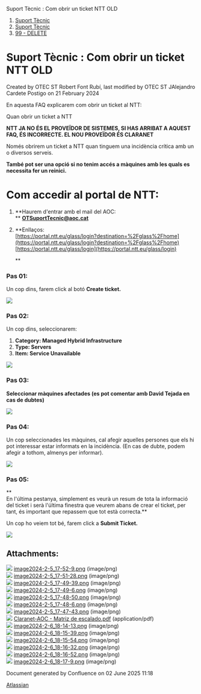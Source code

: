 Suport Tècnic : Com obrir un ticket NTT OLD  

1.  [Suport Tècnic](index.md)
2.  [Suport Tècnic](13893782.md)
3.  [99 - DELETE](99---DELETE_64979390.md)

Suport Tècnic : Com obrir un ticket NTT OLD
===========================================

Created by OTEC ST Robert Font Rubí, last modified by OTEC ST JAlejandro Cardete Postigo on 21 February 2024

En aquesta FAQ explicarem com obrir un ticket al NTT:

Quan obrir un ticket a NTT

  

**NTT JA NO ÉS EL PROVEÏDOR DE SISTEMES, SI HAS ARRIBAT A AQUEST FAQ, ÉS INCORRECTE. EL NOU PROVEÏDOR ÉS CLARANET**

  

Només obrirem un ticket a NTT quan tinguem una incidència crítica amb un o diversos serveis.  
  
**També pot ser una opció si no tenim accés a màquines amb les quals es necessita fer un reinici.**

**Com accedir al portal de NTT:**
=================================

1.  **Haurem d'entrar amb el mail del AOC:  
    ** **[OTSuportTecnic@aoc.cat](mailto:OTSuportTecnic@aoc.cat)** 
2.  **Enllaços:  
    [https://portal.ntt.eu/glass/login?destination=%2Fglass%2Fhome](https://portal.ntt.eu/glass/login?destination=%2Fglass%2Fhome)  
    [https://portal.ntt.eu/glass/login](https://portal.ntt.eu/glass/login)  
      
    **

### Pas 01:

Un cop dins, farem click al botó **Create ticket.**

![](attachments/100009147/100009156.png)

### Pas 02:

Un cop dins, seleccionarem:  

1.  **Category: Managed Hybrid Infrastructure**
2.  **Type: Servers**
3.  **Item: Service Unavailable**

![](attachments/100009147/100009158.png)

### Pas 03:

**Seleccionar màquines afectades (es pot comentar amb David Tejada en cas de dubtes)**

![](attachments/100009147/100009159.png)

### Pas 04:

Un cop seleccionades les màquines, cal afegir aquelles persones que els hi pot interessar estar informats en la incidència. (En cas de dubte, podem afegir a tothom, almenys per informar).

![](attachments/100009147/100009160.png)

### Pas 05:

**  
En l'última pestanya, simplement es veurà un resum de tota la informació del ticket i serà l'última finestra que veurem abans de crear el ticket, per tant, és important que repassem que tot està correcta.**

Un cop ho veiem tot bé, farem click a **Submit Ticket.**

![](attachments/100009147/100009161.png)

Attachments:
------------

![](images/icons/bullet_blue.gif) [image2024-2-5\_17-52-9.png](attachments/100009147/100009148.png) (image/png)  
![](images/icons/bullet_blue.gif) [image2024-2-5\_17-51-28.png](attachments/100009147/100009149.png) (image/png)  
![](images/icons/bullet_blue.gif) [image2024-2-5\_17-49-39.png](attachments/100009147/100009150.png) (image/png)  
![](images/icons/bullet_blue.gif) [image2024-2-5\_17-49-6.png](attachments/100009147/100009151.png) (image/png)  
![](images/icons/bullet_blue.gif) [image2024-2-5\_17-48-50.png](attachments/100009147/100009152.png) (image/png)  
![](images/icons/bullet_blue.gif) [image2024-2-5\_17-48-6.png](attachments/100009147/100009153.png) (image/png)  
![](images/icons/bullet_blue.gif) [image2024-2-5\_17-47-43.png](attachments/100009147/100009154.png) (image/png)  
![](images/icons/bullet_blue.gif) [Claranet-AOC - Matriz de escalado.pdf](attachments/100009147/100009155.pdf) (application/pdf)  
![](images/icons/bullet_blue.gif) [image2024-2-6\_18-14-13.png](attachments/100009147/100009156.png) (image/png)  
![](images/icons/bullet_blue.gif) [image2024-2-6\_18-15-39.png](attachments/100009147/100009157.png) (image/png)  
![](images/icons/bullet_blue.gif) [image2024-2-6\_18-15-54.png](attachments/100009147/100009158.png) (image/png)  
![](images/icons/bullet_blue.gif) [image2024-2-6\_18-16-32.png](attachments/100009147/100009159.png) (image/png)  
![](images/icons/bullet_blue.gif) [image2024-2-6\_18-16-52.png](attachments/100009147/100009160.png) (image/png)  
![](images/icons/bullet_blue.gif) [image2024-2-6\_18-17-9.png](attachments/100009147/100009161.png) (image/png)  

Document generated by Confluence on 02 June 2025 11:18

[Atlassian](http://www.atlassian.com/)